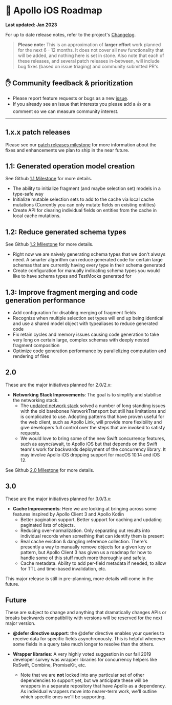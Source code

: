# 🔮 Apollo iOS Roadmap

**Last updated: Jan 2023**

For up to date release notes, refer to the project's [Changelog](https://github.com/apollographql/apollo-ios/blob/main/CHANGELOG.md).

> **Please note:** This is an approximation of **larger effort** work planned for the next 6 - 12 months. It does not cover all new functionality that will be added, and nothing here is set in stone. Also note that each of these releases, and several patch releases in-between, will include bug fixes (based on issue triaging) and community submitted PR's.

## ✋ Community feedback & prioritization

- Please report feature requests or bugs as a new [issue](https://github.com/apollographql/apollo-ios/issues/new/choose).
- If you already see an issue that interests you please add a 👍 or a comment so we can measure community interest.

---

## 1.x.x patch releases

Please see our [patch releases milestone](https://github.com/apollographql/apollo-ios/milestone/70) for more information about the fixes and enhancements we plan to ship in the near future.

## 1.1: Generated operation model creation

See Github [1.1 Milestone](https://github.com/apollographql/apollo-ios/milestone/64) for more details.

- The ability to initialize fragment (and maybe selection set) models in a type-safe way
- Initialize mutable selection sets to add to the cache via local cache mutations (Currently you can only mutate fields on existing entities)
- Create API for clearing individual fields on entities from the cache in local cache mutations.

## 1.2: Reduce generated schema types

See Github [1.2 Milestone](https://github.com/apollographql/apollo-ios/milestone/67) for more details.

- Right now we are naively generating schema types that we don't always need. A smarter algorithm can reduce generated code for certain large schemas that are currently having every type in their schema generated
- Create configuration for manually indicating schema types you would like to have schema types and TestMocks generated for

## 1.3: Improve fragment merging and code generation performance

- Add configuration for disabling merging of fragment fields
- Recognize when multiple selection set types will end up being identical and use a shared model object with typealiases to reduce generated code
- Fix retain cycles and memory issues causing code generation to take very long on certain large, complex schemas with deeply nested fragment composition
- Optimize code generation performance by parallelizing computation and rendering of files

## 2.0

These are the major initiatives planned for 2.0/2.x:

- **Networking Stack Improvements**: The goal is to simplify and stabilise the networking stack.
  - The [updated network stack](https://github.com/apollographql/apollo-ios/issues/1340) solved a number of long standing issues with the old barebones NetworkTransport but still has limitations and is complicated to use. Adopting patterns that have proven useful for the web client, such as Apollo Link, will provide more flexibility and give developers full control over the steps that are invoked to satisfy requests.
  - We would love to bring some of the new Swift concurrency features, such as async/await, to Apollo iOS but that depends on the Swift team's work for backwards deployment of the concurrency library. It may involve Apollo iOS dropping support for macOS 10.14 and iOS 12.

See Github [2.0 Milestone](https://github.com/apollographql/apollo-ios/milestone/60) for more details.

## 3.0

These are the major initiatives planned for 3.0/3.x:

- **Cache Improvements**: Here we are looking at bringing across some features inspired by Apollo Client 3 and Apollo Kotlin
  - Better pagination support. Better support for caching and updating paginated lists of objects.
  - Reducing over-normalization. Only separating out results into individual records when something that can identify them is present
  - Real cache eviction & dangling reference collection. There's presently a way to manually remove objects for a given key or pattern, but Apollo Client 3 has given us a roadmap for how to handle some of this stuff much more thoroughly and safely.
  - Cache metadata. Ability to add per-field metadata if needed, to allow for TTL and time-based invalidation, etc.

This major release is still in pre-planning, more details will come in the future.

## Future

These are subject to change and anything that dramatically changes APIs or breaks backwards compatibility with versions will be reserved for the next major version.

- **@defer directive support**: the @defer directive enables your queries to receive data for specific fields asynchronously. This is helpful whenever some fields in a query take much longer to resolve than the others.

- **Wrapper libraries**: A very highly voted suggestion in our fall 2019 developer survey was wrapper libraries for concurrency helpers like RxSwift, Combine, PromiseKit, etc.
  - Note that we are **not** locked into any particular set of other dependencies to support yet, but we anticipate these will be wrappers in a separate repository that have Apollo as a dependency. As individual wrappers move into nearer-term work, we'll outline which specific ones we'll be supporting.

